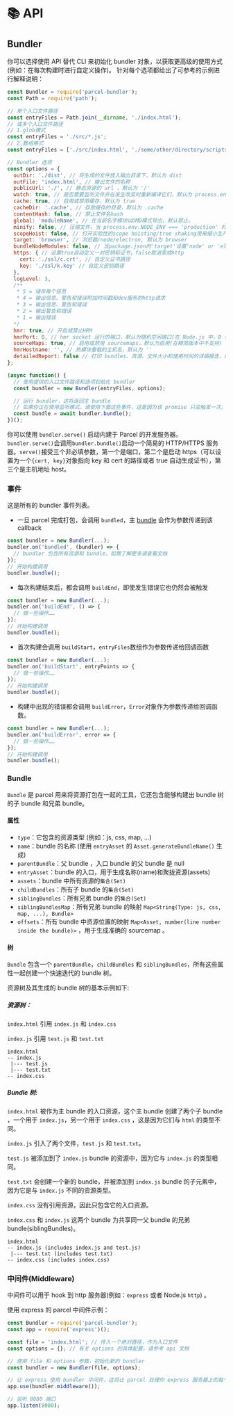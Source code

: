 # 📚 API

## Bundler

你可以选择使用 API 替代 CLI 来初始化 bundler 对象，以获取更高级的使用方式(例如：在每次构建时进行自定义操作)。
针对每个选项都给出了可参考的示例进行解释说明：

```Javascript
const Bundler = require('parcel-bundler');
const Path = require('path');

// 单个入口文件路径
const entryFiles = Path.join(__dirname, './index.html');
// 或多个入口文件路径
// 1.glob模式
const entryFiles = './src/*.js';
// 2.数组格式
const entryFiles = ['./src/index.html', './some/other/directory/scripts.js'];

// Bundler 选项
const options = {
  outDir: './dist', // 将生成的文件放入输出目录下，默认为 dist
  outFile: 'index.html', // 输出文件的名称
  publicUrl: './', // 静态资源的 url ，默认为 '/'
  watch: true, // 是否需要监听文件并在发生改变时重新编译它们，默认为 process.env.NODE_ENV !== 'production'
  cache: true, // 启用或禁用缓存，默认为 true
  cacheDir: '.cache', // 存放缓存的目录，默认为 .cache
  contentHash: false, // 禁止文件名hash
  global: 'moduleName', // 在当前名字模块以UMD模式导出，默认禁止。
  minify: false, // 压缩文件，当 process.env.NODE_ENV === 'production' 时，会启用
  scopeHoist: false, // 打开实验性的scope hoisting/tree shaking用来缩小生产环境的包。
  target: 'browser', // 浏览器/node/electron, 默认为 browser
  bundleNodeModules: false, // 当package.json的'target'设置'node' or 'electron'时，相应的依赖不会加入bundle中。设置true将被包含。
  https: { // 设置true自动定义一对密钥和证书，false取消变成http
    cert: './ssl/c.crt', // 自定义证书路径
    key: './ssl/k.key' // 自定义密钥路径
  },
  logLevel: 3,
  /**
   * 5 = 储存每个信息
   * 4 = 输出信息、警告和错误附加时间戳和dev服务的http请求
   * 3 = 输出信息、警告和错误
   * 2 = 输出警告和错误
   * 1 = 输出错误
  */
  hmr: true, // 开启或禁止HRM
  hmrPort: 0, // hmr socket 运行的端口，默认为随机空闲端口(在 Node.js 中，0 会被解析为随机空闲端口)
  sourceMaps: true, // 启用或禁用 sourcemaps，默认为启用(在精简版本中不支持)
  hmrHostname: '', // 热模块重载的主机名，默认为 ''
  detailedReport: false // 打印 bundles、资源、文件大小和使用时间的详细报告，默认为 false，只有在禁用监听状态时才打印报告
};

(async function() {
  // 使用提供的入口文件路径和选项初始化 bundler
  const bundler = new Bundler(entryFiles, options);

  // 运行 bundler，这将返回主 bundle
  // 如果你正在使用监听模式，请使用下面这些事件，这是因为该 promise 只会触发一次，而不是每次重新构建时都触发
  const bundle = await bundler.bundle();
})();
```

你可以使用 `bundler.serve()` 启动内建于 Parcel 的开发服务器。`bundler.serve()`会调用`bundler.bundle()`启动一个简易的 HTTP/HTTPS 服务器。`serve()`接受三个非必填参数，第一个是端口，第二个是启动 https（可以设置为一个`{cert, key}`对象指向 key 和 cert 的路径或者 true 自动生成证书），第三个是主机地址 host。

### 事件

这是所有的 bundler 事件列表。

- 一旦 parcel 完成打包，会调用 `bundled`，主 [bundle](#bundle) 会作为参数传递到该 callback

```Javascript
const bundler = new Bundler(...);
bundler.on('bundled', (bundler) => {
  // bundler 包含所有资源和 bundle，如需了解更多请查看文档
});
// 开始构建调用
bundler.bundle();
```

- 每次构建结束后，都会调用 `buildEnd`，即使发生错误它也仍然会被触发

```Javascript
const bundler = new Bundler(...);
bundler.on('buildEnd', () => {
  // 做一些操作……
});
// 开始构建调用
bundler.bundle();
```

- 首次构建会调用 `buildStart`，`entryFiles`数组作为参数传递给回调函数

```Javascript
const bundler = new Bundler(...);
bundler.on('buildStart', entryPoints => {
  // 做一些操作……
});
// 开始构建调用
bundler.bundle();
```

- 构建中出现的错误都会调用 `buildError`，`Error`对象作为参数传递给回调函数。

```Javascript
const bundler = new Bundler(...);
bundler.on('buildError', error => {
  // 做一些操作……
});
// 开始构建调用
bundler.bundle();
```

### Bundle

`Bundle` 是 parcel 用来将资源打包在一起的工具，它还包含能够构建出 bundle 树的子 bundle 和兄弟 bundle。

#### 属性

- `type`：它包含的资源类型 (例如：js, css, map, ...)
- `name`：bundle 的名称 (使用 `entryAsset` 的 `Asset.generateBundleName()` 生成)
- `parentBundle`：父 bundle ，入口 bundle 的父 bundle 是 null
- `entryAsset`：bundle 的入口，用于生成名称(name)和聚拢资源(assets)
- `assets`：bundle 中所有资源的`集合(Set)`
- `childBundles`：所有子 bundle 的`集合(Set)`
- `siblingBundles`：所有兄弟 bundle 的`集合(Set)`
- `siblingBundlesMap`：所有兄弟 bundle 的映射 `Map<String(Type: js, css, map, ...), Bundle>`
- `offsets`：所有 bundle 中资源位置的映射 `Map<Asset, number(line number inside the bundle)>` ，用于生成准确的 sourcemap 。

#### 树

`Bundle` 包含一个 `parentBundle`，`childBundles` 和 `siblingBundles`，所有这些属性一起创建一个快速迭代的 bundle 树。

资源树及其生成的 bundle 树的基本示例如下:

##### 资源树：

`index.html` 引用 `index.js` 和 `index.css`

`index.js` 引用 `test.js` 和 `test.txt`

```Text
index.html
-- index.js
 |--- test.js
 |--- test.txt
-- index.css
```

##### Bundle 树:

`index.html` 被作为主 bundle 的入口资源，这个主 bundle 创建了两个子 bundle ，一个用于 `index.js`，另一个用于 `index.css` ，这是因为它们与 `html` 的类型不同。

`index.js` 引入了两个文件，`test.js` 和 `test.txt`。

`test.js` 被添加到了 `index.js` bundle 的资源中，因为它与 `index.js` 的类型相同。

`test.txt` 会创建一个新的 bundle，并被添加到 `index.js` bundle 的子元素中，因为它是与 `index.js` 不同的资源类型。

`index.css` 没有引用资源，因此只包含它的入口资源。

`index.css` 和 `index.js` 这两个 bundle 为共享同一父 bundle 的兄弟 bundle(siblingBundles)。

```Text
index.html
-- index.js (includes index.js and test.js)
 |--- test.txt (includes test.txt)
-- index.css (includes index.css)
```

### 中间件(Middleware)

中间件可以用于 hook 到 http 服务器(例如：`express` 或者 Node.js `http`) 。

使用 express 的 parcel 中间件示例：

```Javascript
const Bundler = require('parcel-bundler');
const app = require('express')();

const file = 'index.html'; // 传入一个绝对路径，作为入口文件
const options = {}; // 有关 options 的具体配置，请参考 api 文档

// 使用 file 和 options 参数，初始化新的 bundler
const bundler = new Bundler(file, options);

// 让 express 使用 bundler 中间件，这将让 parcel 处理你 express 服务器上的每个请求
app.use(bundler.middleware());

// 监听 8080 端口
app.listen(8080);
```

